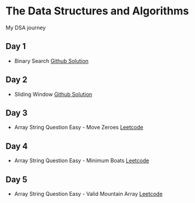 # The Data Structures and Algorithms

My DSA journey

## Day 1

- Binary Search [Github Solution](https://github.com/habib-ahmed-00/dsa/blob/main/Algorithms/Binary%20Search.py)

## Day 2

- Sliding Window [Github Solution](https://github.com/habib-ahmed-00/dsa/blob/main/Algorithms/Sliding%20Window.py)

## Day 3

- Array String Question Easy - Move Zeroes [Leetcode](https://leetcode.com/problems/move-zeroes/)

## Day 4

- Array String Question Easy - Minimum Boats [Leetcode](https://leetcode.com/problems/boats-to-save-people/)


## Day 5

- Array String Question Easy - Valid Mountain Array [Leetcode](https://leetcode.com/problems/valid-mountain-array/)
